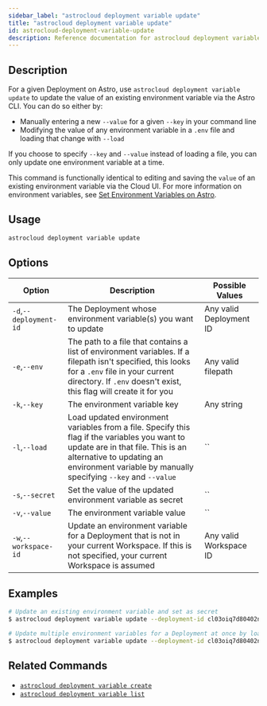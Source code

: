 ```yaml
---
sidebar_label: "astrocloud deployment variable update"
title: "astrocloud deployment variable update"
id: astrocloud-deployment-variable-update
description: Reference documentation for astrocloud deployment variable update.
---
```


## Description

For a given Deployment on Astro, use `astrocloud deployment variable update` to update the value of an existing environment variable via the Astro CLI. You can do so either by:

- Manually entering a new `--value` for a given `--key` in your command line
- Modifying the value of any environment variable in a `.env` file and loading that change with `--load`

If you choose to specify `--key` and `--value` instead of loading a file, you can only update one environment variable at a time.

This command is functionally identical to editing and saving the `value` of an existing environment variable via the Cloud UI. For more information on environment variables, see [Set Environment Variables on Astro](environment-variables.md).

## Usage

```sh
astrocloud deployment variable update
```

## Options

| Option                         | Description                                                                            | Possible Values                                                                |
| ------------------------------ | -------------------------------------------------------------------------------------- | ------------------------------------------------------------------------------ |
| `-d`,`--deployment-id`           |       The Deployment whose environment variable(s) you want to update                           | Any valid Deployment ID |
| `-e`,`--env`                  | The path to a file that contains a list of environment variables.  If a filepath isn't specified, this looks for a `.env` file in your current directory. If `.env` doesn't exist, this flag will create it for you                                                                 | Any valid filepath       |
| `-k`,`--key`             | The environment variable key                                                  | Any string |
| `-l`,`--load`    | Load updated environment variables from a file. Specify this flag if the variables you want to update are in that file. This is an alternative to updating an environment variable by manually specifying `--key` and `--value`             |`` |
| `-s`,`--secret`    | Set the value of the updated environment variable as secret      |`` |
| `-v`,`--value`    | The environment variable value          |`` |
| `-w`,`--workspace-id`          | Update an environment variable for a Deployment that is not in your current Workspace. If this is not specified, your current Workspace is assumed           | Any valid Workspace ID

## Examples

```sh
# Update an existing environment variable and set as secret
$ astrocloud deployment variable update --deployment-id cl03oiq7d80402nwn7fsl3dmv --key AIRFLOW__SECRETS__BACKEND_KWARGS --value <my-new-secret-value> --secret

# Update multiple environment variables for a Deployment at once by loading them from a .env file
$ astrocloud deployment variable update --deployment-id cl03oiq7d80402nwn7fsl3dmv --load --env .env.dev
```

## Related Commands

- [`astrocloud deployment variable create`](cli-reference/astrocloud-deployment-variable-create.md)
- [`astrocloud deployment variable list`](cli-reference/astrocloud-deployment-variable-list.md)
